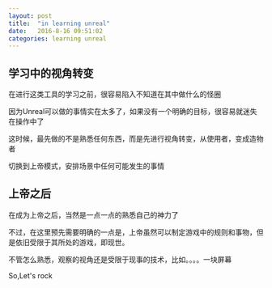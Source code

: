 ```yaml
---
layout: post
title:  "in learning unreal"
date:   2016-8-16 09:51:02
categories: learning unreal
---
```


## 学习中的视角转变

在进行这类工具的学习之前，很容易陷入不知道在其中做什么的怪圈

因为Unreal可以做的事情实在太多了，如果没有一个明确的目标，很容易就迷失在操作中了

这时候，最先做的不是熟悉任何东西，而是先进行视角转变，从使用者，变成造物者

切换到上帝模式，安排场景中任何可能发生的事情

## 上帝之后

在成为上帝之后，当然是一点一点的熟悉自己的神力了

不过，在这里预先需要明确的一点是，上帝虽然可以制定游戏中的规则和事物，但是依旧受限于其所处的游戏，即现世。

不管怎么熟悉，观察的视角还是受限于现事的技术，比如。。。。一块屏幕

So,Let's rock
